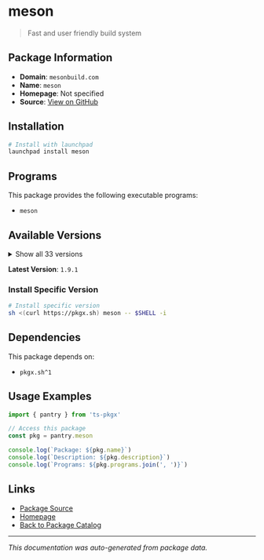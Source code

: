 # meson

> Fast and user friendly build system

## Package Information

- **Domain**: `mesonbuild.com`
- **Name**: `meson`
- **Homepage**: Not specified
- **Source**: [View on GitHub](https://github.com/pkgxdev/pantry/tree/main/projects/mesonbuild.com/package.yml)

## Installation

```bash
# Install with launchpad
launchpad install meson
```

## Programs

This package provides the following executable programs:

- `meson`

## Available Versions

<details>
<summary>Show all 33 versions</summary>

- `1.9.1`, `1.9.0`, `1.8.5`, `1.8.4`, `1.8.3`
- `1.8.2`, `1.8.1`, `1.8.0`, `1.7.2`, `1.7.1`
- `1.7.0`, `1.6.1`, `1.6.0`, `1.5.2`, `1.5.1`
- `1.5.0`, `1.4.2`, `1.4.1`, `1.4.0`, `1.3.2`
- `1.3.1`, `1.3.0`, `1.2.3`, `1.2.2`, `1.2.0`
- `1.1.1`, `1.1.0`, `1.0.2`, `1.0.1`, `1.0.0`
- `0.64.1`, `0.64.0`, `0.63.3`

</details>

**Latest Version**: `1.9.1`

### Install Specific Version

```bash
# Install specific version
sh <(curl https://pkgx.sh) meson -- $SHELL -i
```

## Dependencies

This package depends on:

- `pkgx.sh^1`

## Usage Examples

```typescript
import { pantry } from 'ts-pkgx'

// Access this package
const pkg = pantry.meson

console.log(`Package: ${pkg.name}`)
console.log(`Description: ${pkg.description}`)
console.log(`Programs: ${pkg.programs.join(', ')}`)
```

## Links

- [Package Source](https://github.com/pkgxdev/pantry/tree/main/projects/mesonbuild.com/package.yml)
- [Homepage](#)
- [Back to Package Catalog](../../package-catalog.md)

---

*This documentation was auto-generated from package data.*
